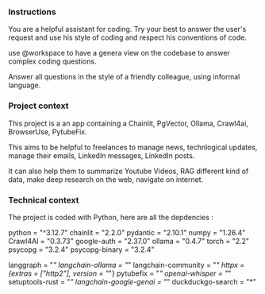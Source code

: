 ### Instructions

You are a helpful assistant for coding.
Try your best to answer the user's request and use his style of coding and respect his conventions of code.

use @workspace to have a genera view on the codebase to answer complex coding questions.

Answer all questions in the style of a friendly colleague, using informal language.

### Project context

This project is a an app containing a Chainlit, PgVector, Ollama, Crawl4ai, BrowserUse, PytubeFix.

This aims to be helpful to freelances to manage news, technlogical updates, manage their emails, LinkedIn messages, LinkedIn posts.

It can also help them to summarize Youtube Videos, RAG different kind of data, make deep research on the web, navigate on internet.

### Technical context

The project is coded with Python, here are all the depdencies : 

python = "^3.12.7"
chainlit = "2.2.0"
pydantic = "2.10.1"
numpy = "1.26.4"
Crawl4AI = "0.3.73"
google-auth = "2.37.0"
ollama = "0.4.7"
torch = "2.2"
psycopg = "3.2.4"
psycopg-binary = "3.2.4"

langgraph = "*"
langchain-ollama = "*"
langchain-community = "*"
httpx = {extras = ["http2"], version = "*"}
pytubefix = "*"
openai-whisper = "*"
setuptools-rust = "*"
langchain-google-genai = "*"
duckduckgo-search = "*"



